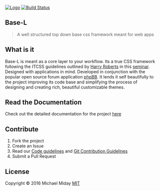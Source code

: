[![Logo](https://cdn.rawgit.com/hanakin/base-l/master/base-l-banner.svg)](https://github.com/hanakin/base-l)
[![Build Status](https://travis-ci.org/hanakin/base-l.svg?branch=master)](https://travis-ci.org/hanakin/base-l)

## Base-L
> A well structured top down base css framework meant for web apps

## What is it
Base-L is meant as a core layer to your workflow. Its a true CSS framework following
the ITCSS guidelines outlined by [Harry Roberts](http://www.csswizardry.com) in
this [seminar](https://www.youtube.com/watch?v=1OKZOV-iLj4). Designed with
applications in mind. Developed in conjunction with the popular open source
forum application [phpBB](https://www.phpbb.com). It lends it self beautifully to
the project improving its code base and simplifying the process of designing and
creating rich, beautiful customizable themes.

## Read the Documentation
Check out the detailed documentation for the project [here](http://hanakin.github.io/base-l)

## Contribute
1. Fork the project
2. Create an Issue
3. Read our [Code guidelines](http://hanakin.github.io/base-l/codeing-guidelines) and [Git Contribution Guidelines](http://hanakin.github.io/base-l/git-quidelines)
4. Submit a Pull Request

## License
Copyright ©️ 2016 Michael Miday
[MIT](https://opensource.org/licenses/MIT)

